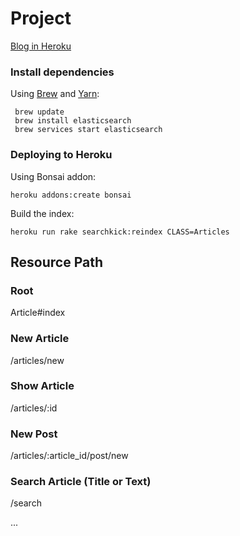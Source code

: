 # Project

[Blog in Heroku](https://guarded-stream-48915.herokuapp.com/)

### Install dependencies

Using [Brew](https://brew.sh/) and [Yarn](https://github.com/yarnpkg/yarn):

```shell
 brew update
 brew install elasticsearch
 brew services start elasticsearch
```

### Deploying to Heroku

Using Bonsai addon:

```shell
heroku addons:create bonsai
```

Build the index:

```shell
heroku run rake searchkick:reindex CLASS=Articles
```

## Resource Path

### Root
  Article#index 

### New Article
  /articles/new

### Show Article
  /articles/:id

### New Post
  /articles/:article_id/post/new

### Search Article (Title or Text)
  /search

...